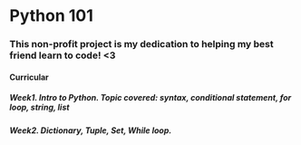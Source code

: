 # Python 101

### This non-profit project is my dedication to helping my best friend learn to code! <3 

#### Curricular
##### Week1. Intro to Python. Topic covered: syntax, conditional statement, for loop, string, list
##### Week2. Dictionary, Tuple, Set, While loop.
